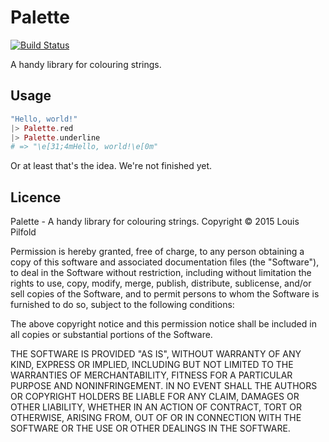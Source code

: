 Palette
=======

[![Build Status](https://travis-ci.org/lpil/palette.svg?branch=master)](https://travis-ci.org/lpil/elixre)

A handy library for colouring strings.

## Usage

```elixir
"Hello, world!"
|> Palette.red
|> Palette.underline
# => "\e[31;4mHello, world!\e[0m"
```

Or at least that's the idea. We're not finished yet.

## Licence

Palette - A handy library for colouring strings.
Copyright © 2015 Louis Pilfold

Permission is hereby granted, free of charge, to any person obtaining
a copy of this software and associated documentation files (the "Software"),
to deal in the Software without restriction, including without limitation
the rights to use, copy, modify, merge, publish, distribute, sublicense,
and/or sell copies of the Software, and to permit persons to whom the
Software is furnished to do so, subject to the following conditions:

The above copyright notice and this permission notice shall be included
in all copies or substantial portions of the Software.

THE SOFTWARE IS PROVIDED "AS IS", WITHOUT WARRANTY OF ANY KIND,
EXPRESS OR IMPLIED, INCLUDING BUT NOT LIMITED TO THE WARRANTIES
OF MERCHANTABILITY, FITNESS FOR A PARTICULAR PURPOSE AND NONINFRINGEMENT.
IN NO EVENT SHALL THE AUTHORS OR COPYRIGHT HOLDERS BE LIABLE FOR ANY CLAIM,
DAMAGES OR OTHER LIABILITY, WHETHER IN AN ACTION OF CONTRACT,
TORT OR OTHERWISE, ARISING FROM, OUT OF OR IN CONNECTION WITH THE SOFTWARE
OR THE USE OR OTHER DEALINGS IN THE SOFTWARE.
